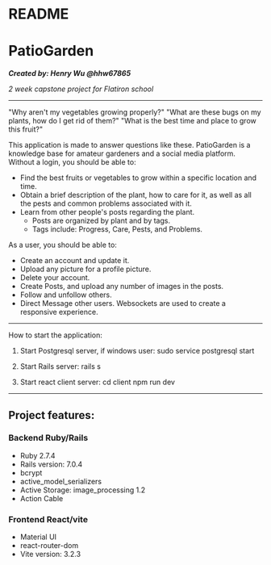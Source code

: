 # README

PatioGarden
===============
***Created by: Henry Wu @hhw67865***

*2 week capstone project for Flatiron school*


_______________________________


"Why aren't my vegetables growing properly?"
"What are these bugs on my plants, how do I get rid of them?"
"What is the best time and place to grow this fruit?"

This application is made to answer questions like these.
PatioGarden is a knowledge base for amateur gardeners and a social media platform.
Without a login, you should be able to:
- Find the best fruits or vegetables to grow within a specific location and time.
- Obtain a brief description of the plant, how to care for it, as well as all the pests and common problems associated with it.
- Learn from other people's posts regarding the plant.
    - Posts are organized by plant and by tags.
    - Tags include: Progress, Care, Pests, and Problems.

As a user, you should be able to:
- Create an account and update it.
- Upload any picture for a profile picture.
- Delete your account.
- Create Posts, and upload any number of images in the posts.
- Follow and unfollow others.
- Direct Message other users. Websockets are used to create a responsive experience.

___________________________________________________________

How to start the application:

1. Start Postgresql server, if windows user:
    sudo service postgresql start

2. Start Rails server:
    rails s

3. Start react client server:
    cd client
    npm run dev

___________________________________________________________

Project features:
------------------


### Backend Ruby/Rails

- Ruby 2.7.4
- Rails version: 7.0.4
- bcrypt
- active_model_serializers
- Active Storage: image_processing 1.2
- Action Cable

### Frontend React/vite

- Material UI
- react-router-dom
- Vite version: 3.2.3
